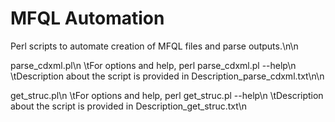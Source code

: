 # MFQL Automation
Perl scripts to automate creation of MFQL files and parse outputs.\n\n

parse_cdxml.pl\n
	\tFor options and help, perl parse_cdxml.pl --help\n
	\tDescription about the script is provided in Description_parse_cdxml.txt\n\n
	
get_struc.pl\n
	\tFor options and help, perl get_struc.pl --help\n
	\tDescription about the script is provided in Description_get_struc.txt\n
